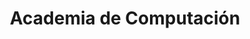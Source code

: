 ---
title: "Academia de Computación"
url: /san-salvador/academia-de-computacion/
shop: Allgemein
---